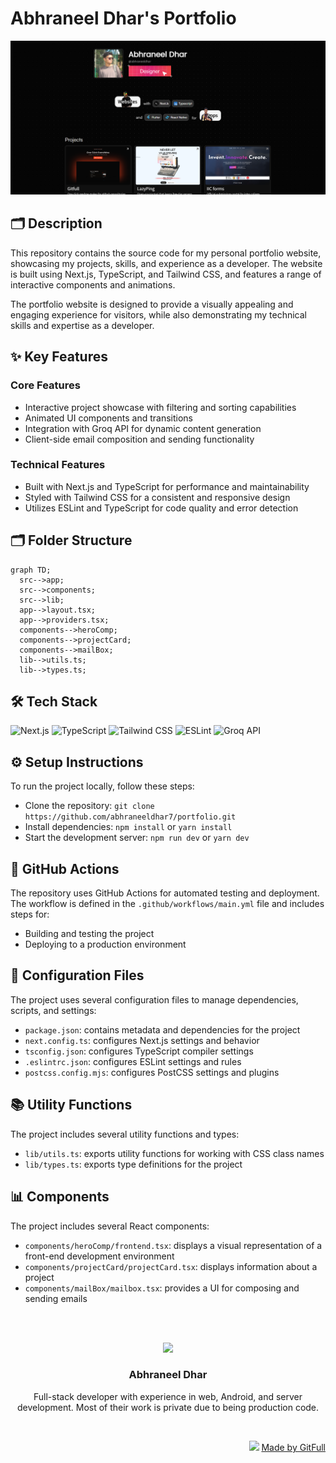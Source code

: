 # Abhraneel Dhar's Portfolio
![thumbnail](./public/assets/readmeBanner.png)

## 🗂️  Description

This repository contains the source code for my personal portfolio website, showcasing my projects, skills, and experience as a developer. The website is built using Next.js, TypeScript, and Tailwind CSS, and features a range of interactive components and animations.

The portfolio website is designed to provide a visually appealing and engaging experience for visitors, while also demonstrating my technical skills and expertise as a developer.

## ✨ Key Features

### **Core Features**

* Interactive project showcase with filtering and sorting capabilities
* Animated UI components and transitions
* Integration with Groq API for dynamic content generation
* Client-side email composition and sending functionality

### **Technical Features**

* Built with Next.js and TypeScript for performance and maintainability
* Styled with Tailwind CSS for a consistent and responsive design
* Utilizes ESLint and TypeScript for code quality and error detection

## 🗂️ Folder Structure

```mermaid
graph TD;
  src-->app;
  src-->components;
  src-->lib;
  app-->layout.tsx;
  app-->providers.tsx;
  components-->heroComp;
  components-->projectCard;
  components-->mailBox;
  lib-->utils.ts;
  lib-->types.ts;
```

## 🛠️ Tech Stack

![Next.js](https://img.shields.io/badge/Next.js-000?logo=next.js&logoColor=white&style=for-the-badge)
![TypeScript](https://img.shields.io/badge/TypeScript-3178c6?logo=typescript&logoColor=white&style=for-the-badge)
![Tailwind CSS](https://img.shields.io/badge/Tailwind%20CSS-06B6D4?logo=tailwindcss&logoColor=white&style=for-the-badge)
![ESLint](https://img.shields.io/badge/ESLint-4B4B4B?logo=eslint&logoColor=white&style=for-the-badge)
![Groq API](https://img.shields.io/badge/Groq%20API-007bff?logo=api&logoColor=white&style=for-the-badge)

## ⚙️ Setup Instructions

To run the project locally, follow these steps:

* Clone the repository: `git clone https://github.com/abhraneeldhar7/portfolio.git`
* Install dependencies: `npm install` or `yarn install`
* Start the development server: `npm run dev` or `yarn dev`

## 🤖 GitHub Actions

The repository uses GitHub Actions for automated testing and deployment. The workflow is defined in the `.github/workflows/main.yml` file and includes steps for:

* Building and testing the project
* Deploying to a production environment

## 📝 Configuration Files

The project uses several configuration files to manage dependencies, scripts, and settings:

* `package.json`: contains metadata and dependencies for the project
* `next.config.ts`: configures Next.js settings and behavior
* `tsconfig.json`: configures TypeScript compiler settings
* `.eslintrc.json`: configures ESLint settings and rules
* `postcss.config.mjs`: configures PostCSS settings and plugins

## 📚 Utility Functions

The project includes several utility functions and types:

* `lib/utils.ts`: exports utility functions for working with CSS class names
* `lib/types.ts`: exports type definitions for the project

## 📊 Components

The project includes several React components:

* `components/heroComp/frontend.tsx`: displays a visual representation of a front-end development environment
* `components/projectCard/projectCard.tsx`: displays information about a project
* `components/mailBox/mailbox.tsx`: provides a UI for composing and sending emails



<br><br>
<div align="center">
<img src="https://avatars.githubusercontent.com/u/89008279?v=4" width="120" />
<h3>Abhraneel Dhar</h3>
<p>Full-stack developer with experience in web, Android, and server development. Most of their work is private due to being production code.</p>
</div>
<br>
<p align="right">
<img src="https://gitfull.vercel.app/appLogo.png" width="20"/>  <a href="https://gitfull.vercel.app">Made by GitFull</a>
</p>
    